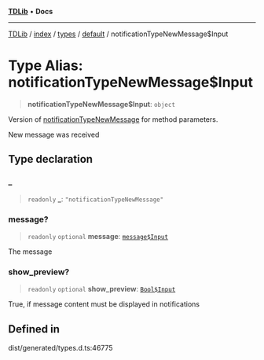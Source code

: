 [**TDLib**](../../../../../../README.md) • **Docs**

***

[TDLib](../../../../../../modules.md) / [index](../../../../../README.md) / [types](../../../README.md) / [default](../README.md) / notificationTypeNewMessage$Input

# Type Alias: notificationTypeNewMessage$Input

> **notificationTypeNewMessage$Input**: `object`

Version of [notificationTypeNewMessage](notificationTypeNewMessage.md) for method parameters.

New message was received

## Type declaration

### \_

> `readonly` **\_**: `"notificationTypeNewMessage"`

### message?

> `readonly` `optional` **message**: [`message$Input`](message$Input.md)

The message

### show\_preview?

> `readonly` `optional` **show\_preview**: [`Bool$Input`](Bool$Input.md)

True, if message content must be displayed in notifications

## Defined in

dist/generated/types.d.ts:46775
